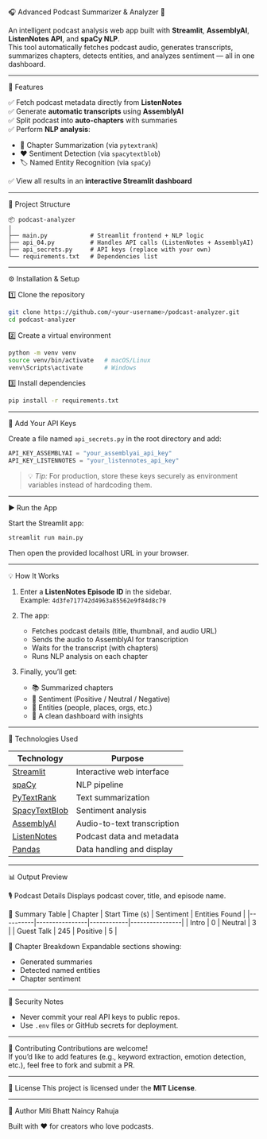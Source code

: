 🎧 Advanced Podcast Summarizer & Analyzer 🔬

An intelligent podcast analysis web app built with **Streamlit**, **AssemblyAI**, **ListenNotes API**, and **spaCy NLP**.  
This tool automatically fetches podcast audio, generates transcripts, summarizes chapters, detects entities, and analyzes sentiment — all in one dashboard.

---

🚀 Features

✅ Fetch podcast metadata directly from **ListenNotes**  
✅ Generate **automatic transcripts** using **AssemblyAI**  
✅ Split podcast into **auto-chapters** with summaries  
✅ Perform **NLP analysis**:
- 🧠 Chapter Summarization (via `pytextrank`)
- ❤️ Sentiment Detection (via `spacytextblob`)
- 🏷️ Named Entity Recognition (via `spaCy`)

✅ View all results in an **interactive Streamlit dashboard**

---

🧩 Project Structure

```
📦 podcast-analyzer
│
├── main.py            # Streamlit frontend + NLP logic
├── api_04.py          # Handles API calls (ListenNotes + AssemblyAI)
├── api_secrets.py     # API keys (replace with your own)
└── requirements.txt   # Dependencies list
```

---

⚙️ Installation & Setup

1️⃣ Clone the repository
```bash
git clone https://github.com/<your-username>/podcast-analyzer.git
cd podcast-analyzer
```

2️⃣ Create a virtual environment
```bash
python -m venv venv
source venv/bin/activate   # macOS/Linux
venv\Scripts\activate      # Windows
```

3️⃣ Install dependencies
```bash
pip install -r requirements.txt
```

---

🔑 Add Your API Keys

Create a file named `api_secrets.py` in the root directory and add:

```python
API_KEY_ASSEMBLYAI = "your_assemblyai_api_key"
API_KEY_LISTENNOTES = "your_listennotes_api_key"
```

> 💡 *Tip:* For production, store these keys securely as environment variables instead of hardcoding them.

---

▶️ Run the App

Start the Streamlit app:

```bash
streamlit run main.py
```

Then open the provided localhost URL in your browser.

---

💡 How It Works

1. Enter a **ListenNotes Episode ID** in the sidebar.  
   Example: `4d3fe717742d4963a85562e9f84d8c79`

2. The app:
   - Fetches podcast details (title, thumbnail, and audio URL)
   - Sends the audio to AssemblyAI for transcription
   - Waits for the transcript (with chapters)
   - Runs NLP analysis on each chapter

3. Finally, you’ll get:
   - 📚 Summarized chapters  
   - 💬 Sentiment (Positive / Neutral / Negative)  
   - 🧍 Entities (people, places, orgs, etc.)  
   - 🧾 A clean dashboard with insights

---

🧠 Technologies Used

| Technology | Purpose |
|-------------|----------|
| [Streamlit](https://streamlit.io/) | Interactive web interface |
| [spaCy](https://spacy.io/) | NLP pipeline |
| [PyTextRank](https://github.com/DerwenAI/pytextrank) | Text summarization |
| [SpacyTextBlob](https://spacytextblob.netlify.app/) | Sentiment analysis |
| [AssemblyAI](https://www.assemblyai.com/) | Audio-to-text transcription |
| [ListenNotes](https://www.listennotes.com/api/) | Podcast data and metadata |
| [Pandas](https://pandas.pydata.org/) | Data handling and display |

---

📊 Output Preview

🎙️ Podcast Details
Displays podcast cover, title, and episode name.

🧾 Summary Table
| Chapter | Start Time (s) | Sentiment | Entities Found |
|----------|----------------|------------|----------------|
| Intro | 0 | Neutral | 3 |
| Guest Talk | 245 | Positive | 5 |

🧠 Chapter Breakdown
Expandable sections showing:
- Generated summaries
- Detected named entities
- Chapter sentiment

---

🔐 Security Notes
- Never commit your real API keys to public repos.
- Use `.env` files or GitHub secrets for deployment.

---

🤝 Contributing
Contributions are welcome!  
If you’d like to add features (e.g., keyword extraction, emotion detection, etc.), feel free to fork and submit a PR.

---

🧾 License
This project is licensed under the **MIT License**.

---

💬 Author
Miti Bhatt 
Naincy Rahuja
  
Built with ❤️ for creators who love podcasts.

